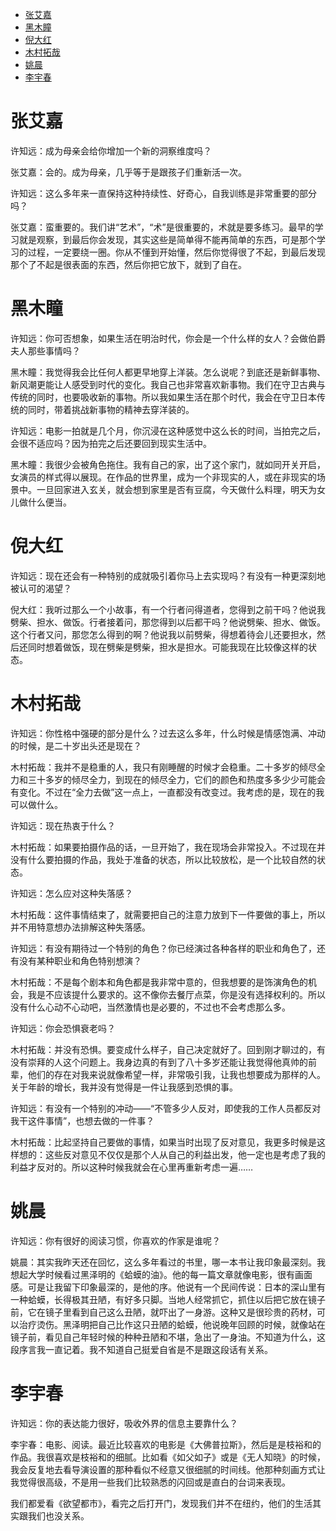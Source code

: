 - [张艾嘉](#%E5%BC%A0%E8%89%BE%E5%98%89)
- [黑木瞳](#%E9%BB%91%E6%9C%A8%E7%9E%B3)
- [倪大红](#%E5%80%AA%E5%A4%A7%E7%BA%A2)
- [木村拓哉](#%E6%9C%A8%E6%9D%91%E6%8B%93%E5%93%89)
- [姚晨](#%E5%A7%9A%E6%99%A8)
- [李宇春](#%E6%9D%8E%E5%AE%87%E6%98%A5)

# 张艾嘉

许知远：成为母亲会给你增加一个新的洞察维度吗？

张艾嘉：会的。成为母亲，几乎等于是跟孩子们重新活一次。

许知远：这么多年来一直保持这种持续性、好奇心，自我训练是非常重要的部分吗？

张艾嘉：蛮重要的。我们讲“艺术”，“术”是很重要的，术就是要多练习。最早的学习就是观察，到最后你会发现，其实这些是简单得不能再简单的东西，可是那个学习的过程，一定要绕一圈。你从不懂到开始懂，然后你觉得很了不起，到最后发现那个了不起是很表面的东西，然后你把它放下，就到了自在。

# 黑木瞳

许知远：你可否想象，如果生活在明治时代，你会是一个什么样的女人？会做伯爵夫人那些事情吗？

黑木瞳：我觉得我会比任何人都更早地穿上洋装。怎么说呢？到底还是新鲜事物、新风潮更能让人感受到时代的变化。我自己也非常喜欢新事物。我们在守卫古典与传统的同时，也要吸收新的事物。所以我如果生活在那个时代，我会在守卫日本传统的同时，带着挑战新事物的精神去穿洋装的。

许知远：电影一拍就是几个月，你沉浸在这种感觉中这么长的时间，当拍完之后，会很不适应吗？因为拍完之后还要回到现实生活中。

黑木瞳：我很少会被角色拖住。我有自己的家，出了这个家门，就如同开关开启，女演员的样式得以展现。在作品的世界里，成为一个非现实的人，或在非现实的场景中。一旦回家进入玄关，就会想到家里是否有豆腐，今天做什么料理，明天为女儿做什么便当。

# 倪大红

许知远：现在还会有一种特别的成就吸引着你马上去实现吗？有没有一种更深刻地被认可的渴望？

倪大红：我听过那么一个小故事，有一个行者问得道者，您得到之前干吗？他说我劈柴、担水、做饭。行者接着问，那您得到以后都干吗？他说劈柴、担水、做饭。这个行者又问，那您怎么得到的啊？他说我以前劈柴，得想着待会儿还要担水，然后还同时想着做饭，现在劈柴是劈柴，担水是担水。可能我现在比较像这样的状态。

# 木村拓哉

许知远：你性格中强硬的部分是什么？过去这么多年，什么时候是情感饱满、冲动的时候，是二十岁出头还是现在？

木村拓哉：我并不是稳重的人，我只有刚睡醒的时候才会稳重。二十多岁的倾尽全力和三十多岁的倾尽全力，到现在的倾尽全力，它们的颜色和热度多多少少可能会有变化。不过在“全力去做”这一点上，一直都没有改变过。我考虑的是，现在的我可以做什么。

许知远：现在热衷于什么？

木村拓哉：如果要拍摄作品的话，一旦开始了，我在现场会非常投入。不过现在并没有什么要拍摄的作品，我处于准备的状态，所以比较放松，是一个比较自然的状态。

许知远：怎么应对这种失落感？

木村拓哉：这件事情结束了，就需要把自己的注意力放到下一件要做的事上，所以并不用特意想办法排解这种失落感。

许知远：有没有期待过一个特别的角色？你已经演过各种各样的职业和角色了，还有没有某种职业和角色特别想演？

木村拓哉：不是每个剧本和角色都是我非常中意的，但我想要的是饰演角色的机会，我是不应该提什么要求的。这不像你去餐厅点菜，你是没有选择权利的。所以没有什么心动不心动吧，当然激情也是必要的，不过也不会考虑那么多。

许知远：你会恐惧衰老吗？

木村拓哉：并没有恐惧。要变成什么样子，自己决定就好了。回到刚才聊过的，有没有崇拜的人这个问题上。我身边真的有到了八十多岁还能让我觉得他真帅的前辈，他们的存在对我来说就像希望一样，非常吸引我，让我也想要成为那样的人。关于年龄的增长，我并没有觉得是一件让我感到恐惧的事。

许知远：有没有一个特别的冲动——“不管多少人反对，即使我的工作人员都反对我干这件事情”，也想去做的一件事？

木村拓哉：比起坚持自己要做的事情，如果当时出现了反对意见，我更多时候是这样想的：这些反对意见不仅仅是那个人从自己的利益出发，他一定也是考虑了我的利益才反对的。所以这种时候我就会在心里再重新考虑一遍……

# 姚晨

许知远：你有很好的阅读习惯，你喜欢的作家是谁呢？

姚晨：其实我昨天还在回忆，这么多年看过的书里，哪一本书让我印象最深刻。我想起大学时候看过黑泽明的《蛤蟆的油》。他的每一篇文章就像电影，很有画面感。可是让我留下印象最深的，是他的序。他说有一个民间传说：日本的深山里有一种蛤蟆，长得极其丑陋，有好多只脚。当地人经常抓它，抓住以后把它放在镜子前，它在镜子里看到自己这么丑陋，就吓出了一身游。这种又是很珍贵的药材，可以治疗烫伤。黑泽明把自己比作这只丑陋的蛤蟆，他说晚年回顾的时候，就像站在镜子前，看见自己年轻时候的种种丑陋和不堪，急出了一身油。不知道为什么，这段序言我一直记着。我不知道自己挺爱自省是不是跟这段话有关系。

# 李宇春

许知远：你的表达能力很好，吸收外界的信息主要靠什么？

李宇春：电影、阅读。最近比较喜欢的电影是《大佛普拉斯》，然后是是枝裕和的作品。我很喜欢是枝裕和的细腻。比如看《如父如子》或是《无人知晓》的时候，我会反复地去看导演设置的那种看似不经意又很细腻的时间线。他那种刻画方式让我觉得很高级，不是用一些我们比较熟悉的闪回或是直白的台词来表现。

我们都爱看《欲望都市》，看完之后打开门，发现我们并不在纽约，他们的生活其实跟我们也没关系。